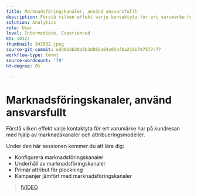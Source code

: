 ```yaml
---
title: Marknadsföringskanaler, använd ansvarsfullt
description: Förstå vilken effekt varje kontaktyta för ert varumärke har på kundresan med hjälp av marknadskanaler och attribueringsmodeller.Under den här sessionen ... (Beskrivningarna ska vara mellan 60 och 160 tecken)
solution: Analytics
role: User
level: Intermediate, Experienced
kt: 10322
thumbnail: 342532.jpeg
source-git-commit: edd0bdb28a9b3d065a64a95af6a216b747577c77
workflow-type: tm+mt
source-wordcount: '79'
ht-degree: 0%

---
```


# Marknadsföringskanaler, använd ansvarsfullt

Förstå vilken effekt varje kontaktyta för ert varumärke har på kundresan med hjälp av marknadskanaler och attribueringsmodeller.

Under den här sessionen kommer du att lära dig:

* Konfigurera marknadsföringskanaler
* Underhåll av marknadsföringskanaler
* Primär attribut för plockning
* Kampanjer jämfört med marknadsföringskanaler

>[!VIDEO](https://video.tv.adobe.com/v/342532/?quality=12&learn=on)
